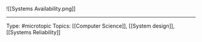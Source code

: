 ![[Systems Availability.png]]
___
Type: #microtopic 
Topics: [[Computer Science]], [[System design]], [[Systems Reliability]]

